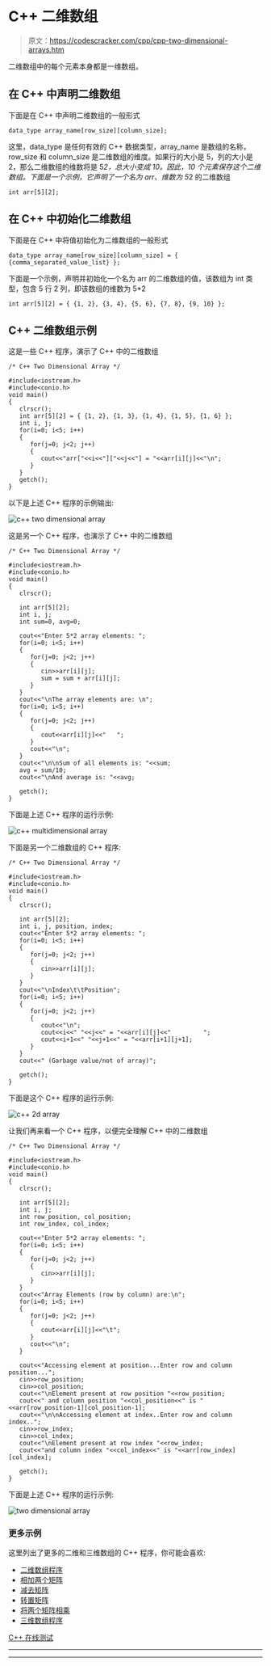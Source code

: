 # C++ 二维数组

> 原文：<https://codescracker.com/cpp/cpp-two-dimensional-arrays.htm>

二维数组中的每个元素本身都是一维数组。

## 在 C++ 中声明二维数组

下面是在 C++ 中声明二维数组的一般形式

```
data_type array_name[row_size][column_size];
```

这里，data_type 是任何有效的 C++ 数据类型，array_name 是数组的名称，row_size 和 column_size 是二维数组的维度。如果行的大小是 5，列的大小是 2，那么二维数组的维数将是 5*2，总大小变成 10。因此，10 个元素保存这个二维数组。下面是一个示例，它声明了一个名为 arr、维数为 5*2 的二维数组

```
int arr[5][2];
```

## 在 C++ 中初始化二维数组

下面是在 C++ 中将值初始化为二维数组的一般形式

```
data_type array_name[row_size][column_size] = { {comma_separated_value_list} };
```

下面是一个示例，声明并初始化一个名为 arr 的二维数组的值，该数组为 int 类型，包含 5 行 2 列，即该数组的维数为 5*2

```
int arr[5][2] = { {1, 2}, {3, 4}, {5, 6}, {7, 8}, {9, 10} };
```

## C++ 二维数组示例

这是一些 C++ 程序，演示了 C++ 中的二维数组

```
/* C++ Two Dimensional Array */

#include<iostream.h>
#include<conio.h>
void main()
{
   clrscr();
   int arr[5][2] = { {1, 2}, {1, 3}, {1, 4}, {1, 5}, {1, 6} };
   int i, j;
   for(i=0; i<5; i++)
   {
      for(j=0; j<2; j++)
      {
         cout<<"arr["<<i<<"]["<<j<<"] = "<<arr[i][j]<<"\n";
      }
   }
   getch();
}
```

以下是上述 C++ 程序的示例输出:

![c++ two dimensional array](img/1c72925766602131bb981a4b1d338545.png)

这是另一个 C++ 程序，也演示了 C++ 中的二维数组

```
/* C++ Two Dimensional Array */

#include<iostream.h>
#include<conio.h>
void main()
{
   clrscr();

   int arr[5][2];
   int i, j;
   int sum=0, avg=0;

   cout<<"Enter 5*2 array elements: ";
   for(i=0; i<5; i++)
   {
      for(j=0; j<2; j++)
      {
         cin>>arr[i][j];
         sum = sum + arr[i][j];
      }
   }
   cout<<"\nThe array elements are: \n";
   for(i=0; i<5; i++)
   {
      for(j=0; j<2; j++)
      {
         cout<<arr[i][j]<<"   ";
      }
      cout<<"\n";
   }
   cout<<"\n\nSum of all elements is: "<<sum;
   avg = sum/10;
   cout<<"\nAnd average is: "<<avg;

   getch();
}
```

下面是上述 C++ 程序的运行示例:

![c++ multidimensional array](img/52d1e711bafb01ac4bf4ede5ca56023a.png)

下面是另一个二维数组的 C++ 程序:

```
/* C++ Two Dimensional Array */

#include<iostream.h>
#include<conio.h>
void main()
{
   clrscr();

   int arr[5][2];
   int i, j, position, index;
   cout<<"Enter 5*2 array elements: ";
   for(i=0; i<5; i++)
   {
      for(j=0; j<2; j++)
      {
         cin>>arr[i][j];
      }
   }
   cout<<"\nIndex\t\tPosition";
   for(i=0; i<5; i++)
   {
      for(j=0; j<2; j++)
      {
         cout<<"\n";
         cout<<i<<" "<<j<<" = "<<arr[i][j]<<"         ";
         cout<<i+1<<" "<<j+1<<" = "<<arr[i+1][j+1];
      }
   }
   cout<<" (Garbage value/not of array)";

   getch();
}
```

下面是这个 C++ 程序的运行示例:

![c++ 2d array](img/458119388ea6eb9bb157e39363bae1c6.png)

让我们再来看一个 C++ 程序，以便完全理解 C++ 中的二维数组

```
/* C++ Two Dimensional Array */

#include<iostream.h>
#include<conio.h>
void main()
{
   clrscr();

   int arr[5][2];
   int i, j;
   int row_position, col_position;
   int row_index, col_index;

   cout<<"Enter 5*2 array elements: ";
   for(i=0; i<5; i++)
   {
      for(j=0; j<2; j++)
      {
         cin>>arr[i][j];
      }
   }
   cout<<"Array Elements (row by column) are:\n";
   for(i=0; i<5; i++)
   {
      for(j=0; j<2; j++)
      {
         cout<<arr[i][j]<<"\t";
      }
      cout<<"\n";
   }

   cout<<"Accessing element at position...Enter row and column position...";
   cin>>row_position;
   cin>>col_position;
   cout<<"\nElement present at row position "<<row_position;
   cout<<" and column position "<<col_position<<" is "<<arr[row_position-1][col_position-1];
   cout<<"\n\nAccessing element at index..Enter row and column index..";
   cin>>row_index;
   cin>>col_index;
   cout<<"\nElement present at row index "<<row_index;
   cout<<"and column index "<<col_index<<" is "<<arr[row_index][col_index];

   getch();
}
```

下面是上述 C++ 程序的运行示例:

![two dimensional array](img/f2691c9483bc220606bc6123304489d8.png)

### 更多示例

这里列出了更多的二维和三维数组的 C++ 程序，你可能会喜欢:

*   [二维数组程序](/cpp/program/cpp-program-two-dimensional-array.htm)
*   [相加两个矩阵](/cpp/program/cpp-program-add-two-matrices.htm)
*   [减去矩阵](/cpp/program/cpp-program-subtract-matrices.htm)
*   [转置矩阵](/cpp/program/cpp-program-transpose-matrix.htm)
*   [将两个矩阵相乘](/cpp/program/cpp-program-multiply-two-matrices.htm)
*   [三维数组程序](/cpp/program/cpp-program-three-dimensional-array.htm)

[C++ 在线测试](/exam/showtest.php?subid=3)

* * *

* * *